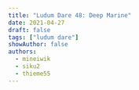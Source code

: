 ```yaml
---
title: "Ludum Dare 48: Deep Marine"
date: 2021-04-27
draft: false
tags: ["ludum dare"]
showAuthor: false
authors:
  - mineiwik
  - siku2
  - thieme55
---
```

